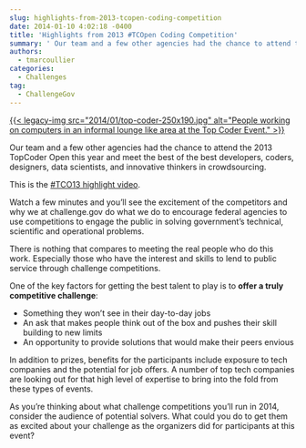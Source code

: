 ```yaml
---
slug: highlights-from-2013-tcopen-coding-competition
date: 2014-01-10 4:02:18 -0400
title: 'Highlights from 2013 #TCOpen Coding Competition'
summary: ' Our team and a few other agencies had the chance to attend the 2013 TopCoder Open this year and meet the best of the best developers, coders, designers, data scientists, and innovative thinkers in crowdsourcing. This'
authors:
  - tmarcoullier
categories:
  - Challenges
tag:
  - ChallengeGov
---
```


[{{< legacy-img src="2014/01/top-coder-250x190.jpg" alt="People working on computers in an informal lounge like area at the Top Coder Event." >}}](https://s3.amazonaws.com/digitalgov/legacy-img/2014/01/top-coder.jpg)

Our team and a few other agencies had the chance to attend the 2013 TopCoder Open this year and meet the best of the best developers, coders, designers, data scientists, and innovative thinkers in crowdsourcing.

This is the <a title="topcoder open highlight video" href="https://www.youtube.com/watch?v=Q_YmQGMuovs" target="_blank">#TCO13 highlight video</a>.

Watch a few minutes and you’ll see the excitement of the competitors and why we at challenge.gov do what we do to encourage federal agencies to use competitions to engage the public in solving government’s technical, scientific and operational problems.

There is nothing that compares to meeting the real people who do this work. Especially those who have the interest and skills to lend to public service through challenge competitions.

One of the key factors for getting the best talent to play is to **offer a truly competitive challenge**:

  * Something they won’t see in their day-to-day jobs
  * An ask that makes people think out of the box and pushes their skill building to new limits
  * An opportunity to provide solutions that would make their peers envious

In addition to prizes, benefits for the participants include exposure to tech companies and the potential for job offers. A number of top tech companies are looking out for that high level of expertise to bring into the fold from these types of events.

As you’re thinking about what challenge competitions you’ll run in 2014, consider the audience of potential solvers. What could you do to get them as excited about your challenge as the organizers did for participants at this event?